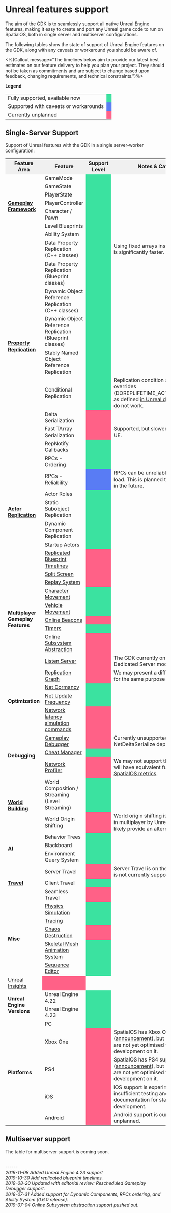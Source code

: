 # Unreal features support 

The aim of the GDK is to seamlessly support all native Unreal Engine features, making it easy to create and port any Unreal game code to run on SpatialOS, both in single server and multiserver configurations.

The following tables show the state of support of Unreal Engine features on the GDK, along with any caveats or workaround you should be aware of. 

<%(Callout  message="The timelines below aim to provide our latest best estimates on our feature delivery to help you plan your project. They should not be taken as commitments and are subject to change based upon feedback, changing requirements, and technical constraints.")%>

<style type="text/css">
    th {
        vertical-align:middle;
    }

    td {
        vertical-align:middle;
    }

    .supported {
        background-color: #3BE2A0;
    }

    .caveats {
        background-color:#597CF4;
    }

    /* .indev {
        background-color:#FFD058;
    } */

    .unplanned {
        background-color:#FF6187;
    }

    /* .na {
        background-color:#808080;
    } */
</style>

**Legend**

<table >
    <tr>
        <td>Fully supported, available now</td>
        <td class="supported"></td>
    </tr>
    <tr>
        <td>Supported with caveats or workarounds</td>
        <td class="caveats"></td>
    </tr>
    <!-- <tr>	
        <td>Q2 - Q3 2019</td>	
        <td class="indev"></td>	
    </tr> -->
    <tr>
        <td>Currently unplanned</td>
        <td class="unplanned"></td>
    </tr>
    <!-- </tr>	
        <td>Not applicable, or not planned to be delivered</td>	
        <td class="na"></td>	
    </tr> -->
</table>

## Single-Server Support

Support of Unreal features with the GDK in a single server-worker configuration:

<table style="width:100%">
  <tr style="background-color:#f0f0f0;">
    <th>Feature Area</th>
    <th style="width:25%">Feature</th>
    <th style="width:2%;">Support Level</th>
    <th>Notes & Caveats</th>
  </tr>
  
  <!-- ------ Gameplay Framework ------ -->

  <tr>
    <td rowspan="7"><a href="https://docs.unrealengine.com/en-us/Gameplay/Framework"><b>Gameplay Framework<b></a></td>
    <td>GameMode</td>
    <td class="supported"></td>
    <td></td>
  </tr>
  <tr>
    <td>GameState</td>
    <td class="supported"></td>
    <td></td>
  </tr>
  <tr>
    <td>PlayerState</td>
    <td class="supported"></td>
    <td></td>
  </tr>
  <tr>
    <td>PlayerController</td>
   <td class="supported"></td>
    <td></td>
  </tr>
  <tr>
    <td>Character / Pawn</td>
    <td class="supported"></td>
    <td></td>
  </tr>
  <tr>
    <td>Level Blueprints</td>
    <td class="supported"></td>
    <td></td>
  </tr>
  <tr>
    <td>Ability System</td>
    <td class="supported"></td>
    <td></td>
  </tr>

  <!-- ------ Property Replication ------ -->
  
   <tr>
    <td rowspan="9"><a href="https://docs.unrealengine.com/en-us/Gameplay/Networking/Actors/Properties"><b>Property Replication<b></a></td>
    <td>Data Property Replication (C++ classes)</td>
    <td class="supported"></td>
    <td>Using fixed arrays instead of TArrays is significantly faster.</td>
  </tr>
  <tr>
    <td>Data Property Replication (Blueprint classes)</td>
    <td class="supported"></td>
    <td></td>
  </tr>
  <tr>
    <td>Dynamic Object Reference Replication (C++ classes)</td>
    <td class="supported"></td>
    <td></td>
  </tr>
  <tr>
    <td>Dynamic Object Reference Replication (Blueprint classes)</td>
   <td class="supported"></td>
    <td></td>
  </tr>
  <tr>
    <td>Stably Named Object Reference Replication</td>
    <td class="supported"></td>
    <td></td>
  </tr>
  <tr>
    <td>Conditional Replication</td>
    <td class="supported"></td>
    <td>Replication condition active overrides (DOREPLIFETIME_ACTIVE_OVERRIDE as defined  <a href="https://docs.unrealengine.com/en-us/Gameplay/Networking/Actors/Properties/Conditions">in Unreal documentation</a>) do not work.</td>
  </tr>
  <tr>
    <td>Delta Serialization</td>
    <td class="unplanned"></td>
    <td></td>
  </tr>
    <tr>
    <td>Fast TArray Serialization</td>
    <td class="unplanned"></td>
    <td>Supported, but slower than native UE.</td>
  </tr>
  <tr>
    <td>RepNotify Callbacks</td>
    <td class="supported"></td>
    <td></td>
  </tr>

<!-- ------ Actor Replication ------ -->
  
   <tr>
    <td rowspan="7"><b><a href="https://docs.unrealengine.com/en-us/Gameplay/Networking/Actors"><b>Actor Replication<b></a></td>
    <td>RPCs - Ordering</td>
    <td class="supported"></td>
    <td></td>
  </tr>
  <tr>
    <td>RPCs - Reliability</td>
    <td class="caveats"></td>
    <td>RPCs can be unreliable under heavy load. This is planned to be resolved in the future.</td>
  </tr>
  <tr>
    <td>Actor Roles</td>
   <td class="supported"></td>
    <td></td>
  </tr>
  <tr>
    <td>Static Subobject Replication</td>
    <td class="supported"></td>
    <td></td>
  </tr>
  <tr>
    <td>Dynamic Component Replication</td>
    <td class="supported"></td>
    <td></td>
  </tr>
  <tr>
    <td>Startup Actors</td>
    <td class="supported"></td>
    <td></td>
  </tr>
  <tr>
    <td><a href="https://dq8iqaixvew1d.cloudfront.net/en-US/Gameplay/Networking/Actors/Components/index.html#timelines">Replicated Blueprint Timelines</a></td>
    <td class="unplanned"></td>
    <td></td>
  </tr>


<!-- ------ Multiplayer Gameplay Features ------ -->

 <tr>
    <td rowspan="8"><b>Multiplayer Gameplay Features<b></td>
    <td><a href="https://docs.unrealengine.com/en-us/Engine/Rendering/ParticleSystems/Optimization/SplitScreen">Split Screen</a></td>
    <td class="unplanned"></td>
    <td></td>
  </tr>
  <tr>
    <td><a href="https://docs.unrealengine.com/en-us/Engine/Replay">Replay System</a></td>
    <td class="unplanned"></td>
    <td></td>
  </tr>
  <tr>
    <td><a href="https://docs.unrealengine.com/en-US/Gameplay/Networking/CharacterMovementComponent">Character Movement</a></td>
    <td class="supported"></td>
    <td></td>
  </tr>
  <tr>
    <td><a href="https://docs.unrealengine.com/en-us/Engine/Physics/Vehicles">Vehicle Movement</a></td>
   <td class="supported"></td>
    <td></td>
  </tr>
  <tr>
    <td><a href="https://docs.unrealengine.com/en-us/Gameplay/Networking/OnlineBeacons">Online Beacons</a></td>
    <td class="unplanned"></td>
    <td></td>
  </tr>
  <tr>
    <td><a href="https://docs.unrealengine.com/en-us/Programming/UnrealArchitecture/Timers">Timers</a></td>
    <td class="supported"></td>
    <td></td>
  </tr>
  <tr>
    <td><a href="https://docs.unrealengine.com/en-us/Programming/Online">Online Subsystem Abstraction</a></td>
    <td class="unplanned"></td>
    <td></td>
   </tr> 
  <tr>
    <td><a href="https://docs.unrealengine.com/en-us/Gameplay/Networking/Server">Listen Server</a></td>
    <td class="unplanned"></td>
    <td>The GDK currently only supports Dedicated Server mode.</td>
  </tr>    

<!-- ------ Optimization ------ -->

 <tr>
    <td rowspan="4"><b>Optimization<b></td>
    <td><a href="https://docs.unrealengine.com/en-us/Engine/Networking/ReplicationGraph">Replication Graph</a></td>
    <td class="unplanned"></td>
    <td>We may present a different system for the same purpose instead.</td>
  </tr>
  <tr>
    <td><a href="https://docs.unrealengine.com/en-US/Gameplay/Networking/Actors/ReplicationFlow">Net Dormancy</a></td>
    <td class="supported"></td>
    <td></td>
  </tr>
  <tr>
    <td><a href="https://docs.unrealengine.com/en-US/Gameplay/Networking/Actors/ReplicationFlow">Net Update Frequency</a></td>
    <td class="supported"></td>
    <td></td>
  </tr>
  <tr>
    <td><a href="https://www.unrealengine.com/en-US/blog/finding-network-based-exploits">Network latency simulation commands</td>
    <td class="unplanned"></td>
    <td></td>
   </tr> 

<!-- ------ Debugging ------ -->

 <tr>
    <td rowspan="3"><b>Debugging<b></td>
    <td><a href="https://docs.unrealengine.com/en-us/Gameplay/Tools/GameplayDebugger">Gameplay Debugger</a></td>
    <td class="unplanned"></td>
    <td>Currently unsupported due to NetDeltaSerialize dependency.</td>
  </tr>
  <tr>
    <td><a href="https://api.unrealengine.com/INT/BlueprintAPI/CheatManager/index.html">Cheat Manager</a></td>
    <td class="supported"></td>
    <td></td>
  </tr>
  <tr>
    <td><a href="https://docs.unrealengine.com/en-us/Gameplay/Tools/NetworkProfiler">Network Profiler</td>
    <td class="unplanned"></td>
    <td>We may not support this tool fully but will have equivalent functionality in <a href="https://docs.improbable.io/reference/13.7/shared/operate/metrics"> SpatialOS metrics</a>.</td>
  </tr>

<!-- ------ World Building ------ -->

 <tr>
    <td rowspan="2"><a href="https://docs.unrealengine.com/en-us/Engine/LevelStreaming/WorldBrowser"><b>World Building<b></a></td>
    <td>World Composition / Streaming (Level Streaming)</td>
    <td class="supported"></td>
    <td></td>
  </tr>
  <tr>
    <td>World Origin Shifting</td>
    <td class="unplanned"></td>
    <td>World origin shifting is not supported in multiplayer by Unreal. We will likely provide an alternate solution.</td>
</tr>

<!-- ------ AI ------ -->

 <tr>
    <td rowspan="3"><a href="https://docs.unrealengine.com/en-us/Gameplay/AI"><b>AI<b></td>
    <td>Behavior Trees</td>
    <td class="supported"></td>
    <td></td>
  </tr>
  <tr>
    <td>Blackboard</td>
    <td class="supported"></td>
    <td></td>
</tr>
  <tr>
    <td>Environment Query System</td>
    <td class="supported"></td>
    <td></td>
</tr>

<!-- ------ Travel ------ -->

 <tr>
    <td rowspan="3"><a href="https://docs.unrealengine.com/en-us/Gameplay/Networking/Travelling"><b>Travel<b></a></td>
    <td>Server Travel</td>
    <td class="unplanned"></td>
    <td>Server Travel is on the <a href="https://github.com/spatialos/UnrealGDK/projects/1#card-22461878"> roadmap</a> but is not currently supported.</td>
  </tr>
  <tr>
    <td>Client Travel</td>
    <td class="supported"></td>
    <td></td>
</tr>
  <tr>
    <td>Seamless Travel</td>
    <td class="unplanned"></td>
    <td></td>
</tr>

<!-- ------ Misc ------ -->

  <tr>
    <td rowspan="5"><b>Misc<b></td>
    <td><a href="https://docs.unrealengine.com/en-us/Engine/Physics">Physics Simulation</a></td>
    <td class="supported"></td>
    <td></td>
  </tr>
  <tr>
    <td><a href="https://docs.unrealengine.com/en-us/Engine/Physics/Tracing">Tracing</a></td>
    <td class="supported"></td>
    <td></td>
  </tr>
  <tr>
    <td><a href="https://docs.unrealengine.com/en-US/Engine/Chaos/ChaosDestruction/">Chaos Destruction</a></td>
    <td class="unplanned"></td>
    <td></td>
  </tr>
  <tr>
    <td><a href="https://docs.unrealengine.com/en-us/Engine/Animation">Skeletal Mesh Animation System</a></td>
    <td class="supported"></td>
    <td></td>
  </tr>
  <tr>
    <td><a href="https://docs.unrealengine.com/Engine/Sequencer">Sequence Editor</td>
    <td class="supported"></td>
    <td></td>
  </tr>
  <tr>
    <td><a href="https://docs.unrealengine.com/en-US/Engine/Performance/UnrealInsights/">Unreal Insights</a></td>
    <td class="unplanned"></td>
    <td></td>
  </tr>

<!-- ------ Unreal Engine Verions ------ -->

  <tr>
    <td rowspan="2"><b>Unreal Engine Versions<b></td>
    <td>Unreal Engine 4.22</td>
    <td class="supported"></td>
    <td></td>
  </tr>
  <tr>
    <td>Unreal Engine 4.23</td>
    <td class="supported"></td>
    <td></td>
  </tr>

<!-- ------ Platforms ------ -->

 <tr>
    <td rowspan="5"><b>Platforms<b></td>
    <td>PC</td>
    <td class="supported"></td>
    <td></td>
  </tr>
  <tr>
    <td>Xbox One</td>
    <td class="unplanned"></td>
    <td>SpatialOS has Xbox One support (<a href="https://improbable.io/blog/spatialos-now-supports-xbox-one-and-playstation-4-development">announcement</a>), but GDK workflows are not yet optimised for development on it.</td>
  </tr>
  <tr>
    <td>PS4</td>
    <td class="unplanned"></td>
    <td>SpatialOS has PS4 support (<a href="https://improbable.io/blog/spatialos-now-supports-xbox-one-and-playstation-4-development">announcement</a>), but GDK workflows are not yet optimised for development on it.</td></tr>
  <tr>
    <td>iOS</td>
    <td class="unplanned"></td>
    <td>iOS support is experimental, with insufficient testing and documentation for stable development.</td>
  </tr>
  <tr>
    <td>Android</td>
    <td class="unplanned"></td>
    <td>Android support is currently unplanned.</td>
  </tr>

</table>

## Multiserver support

The table for multiserver support is coming soon. 



<br/>------<br/>
_2019-11-08 Added Unreal Engine 4.23 support_</br>
_2019-10-30 Add replicated blueprint timelines._</br>
_2019-08-20 Updated with editorial review: Rescheduled Gameplay Debugger support._</br>
_2019-07-31 Added support for Dynamic Components, RPCs ordering, and Ability System (0.6.0 release)._</br>
_2019-07-04 Online Subsystem abstraction support pushed out._
